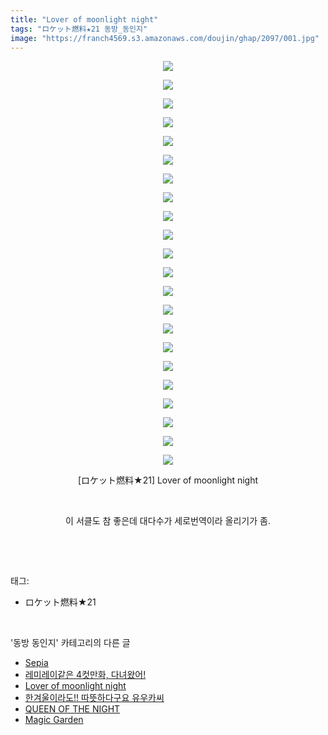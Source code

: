 ```yaml
---
title: "Lover of moonlight night"
tags: "ロケット燃料★21 동방_동인지"
image: "https://franch4569.s3.amazonaws.com/doujin/ghap/2097/001.jpg"
---
```

<div class="article">
<p style="text-align: center; clear: none; float: none;"><img src="{{ site.imgserver2 }}/ghap/2097/001.jpg"/></p>
<p style="text-align: center; clear: none; float: none;"><img src="{{ site.imgserver2 }}/ghap/2097/002.jpg"/></p>
<p style="text-align: center; clear: none; float: none;"><img src="{{ site.imgserver2 }}/ghap/2097/003.jpg"/></p>
<p style="text-align: center; clear: none; float: none;"><img src="{{ site.imgserver2 }}/ghap/2097/004.jpg"/></p>
<p style="text-align: center; clear: none; float: none;"><img src="{{ site.imgserver2 }}/ghap/2097/005.jpg"/></p>
<p style="text-align: center; clear: none; float: none;"><img src="{{ site.imgserver2 }}/ghap/2097/006.jpg"/></p>
<p style="text-align: center; clear: none; float: none;"><img src="{{ site.imgserver2 }}/ghap/2097/007.jpg"/></p>
<p style="text-align: center; clear: none; float: none;"><img src="{{ site.imgserver2 }}/ghap/2097/008.jpg"/></p>
<p style="text-align: center; clear: none; float: none;"><img src="{{ site.imgserver2 }}/ghap/2097/009.jpg"/></p>
<p style="text-align: center; clear: none; float: none;"><img src="{{ site.imgserver2 }}/ghap/2097/010.jpg"/></p>
<p style="text-align: center; clear: none; float: none;"><img src="{{ site.imgserver2 }}/ghap/2097/011.jpg"/></p>
<p style="text-align: center; clear: none; float: none;"><img src="{{ site.imgserver2 }}/ghap/2097/012.jpg"/></p>
<p style="text-align: center; clear: none; float: none;"><img src="{{ site.imgserver2 }}/ghap/2097/013.jpg"/></p>
<p style="text-align: center; clear: none; float: none;"><img src="{{ site.imgserver2 }}/ghap/2097/014.jpg"/></p>
<p style="text-align: center; clear: none; float: none;"><img src="{{ site.imgserver2 }}/ghap/2097/015.jpg"/></p>
<p style="text-align: center; clear: none; float: none;"><img src="{{ site.imgserver2 }}/ghap/2097/016.jpg"/></p>
<p style="text-align: center; clear: none; float: none;"><img src="{{ site.imgserver2 }}/ghap/2097/017.jpg"/></p>
<p style="text-align: center; clear: none; float: none;"><img src="{{ site.imgserver2 }}/ghap/2097/018.jpg"/></p>
<p style="text-align: center; clear: none; float: none;"><img src="{{ site.imgserver2 }}/ghap/2097/019.jpg"/></p>
<p style="text-align: center; clear: none; float: none;"><img src="{{ site.imgserver2 }}/ghap/2097/020.jpg"/></p>
<p style="text-align: center; clear: none; float: none;"><img src="{{ site.imgserver2 }}/ghap/2097/021.jpg"/></p>
<p style="text-align: center; clear: none; float: none;"><img src="{{ site.imgserver2 }}/ghap/2097/022.jpg"/></p>
<p style="text-align: center; clear: none; float: none;">[ロケット燃料★21] Lover of moonlight night</p>
<p style="text-align: center; clear: none; float: none;"><br/></p>
<p style="text-align: center; clear: none; float: none;">이 서클도 참 좋은데 대다수가 세로번역이라 올리기가 좀.</p>
<p><br/></p>
</div><br/>
<div class="tagTrail">
<p>태그: </p>
<ul>
<li>ロケット燃料★21</li>
</ul>
</div><br/>
<div class="another">
<p>'동방 동인지' 카테고리의 다른 글</p>
<ul>
<li><a href="/ghap_2100">Sepia</a></li>
<li><a href="/ghap_2099">레미레이같은 4컷만화, 다녀왔어!</a></li>
<li><a href="/ghap_2097">Lover of moonlight night</a></li>
<li><a href="/ghap_2096">한겨울이라도!! 따뜻하다구요 유우카씨</a></li>
<li><a href="/ghap_2095">QUEEN OF THE NIGHT</a></li>
<li><a href="/ghap_2094">Magic Garden</a></li>
</ul>
</div><br/>
<div class="cb_module cb_fluid">
<div class="cb_wrt cb_profile">
</div><!-- commentList close -->
</div><br/>
